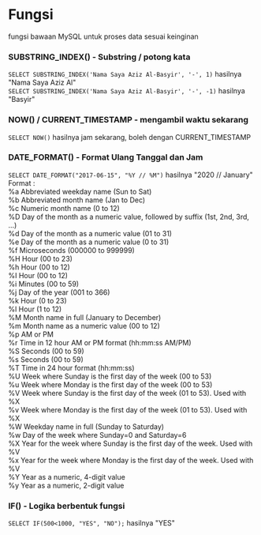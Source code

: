 # Fungsi
fungsi bawaan MySQL untuk proses data sesuai keinginan

### SUBSTRING_INDEX() - Substring / potong kata
`SELECT SUBSTRING_INDEX('Nama Saya Aziz Al-Basyir', '-', 1)` hasilnya "Nama Saya Aziz Al"
<br />
`SELECT SUBSTRING_INDEX('Nama Saya Aziz Al-Basyir', '-', -1)` hasilnya "Basyir"

### NOW() / CURRENT_TIMESTAMP - mengambil waktu sekarang
`SELECT NOW()` hasilnya jam sekarang, boleh dengan CURRENT_TIMESTAMP

### DATE_FORMAT() - Format Ulang Tanggal dan Jam
`SELECT DATE_FORMAT("2017-06-15", "%Y // %M")` hasilnya "2020 // January"
 <br />
Format :  <br />
%a	Abbreviated weekday name (Sun to Sat) <br />
%b	Abbreviated month name (Jan to Dec) <br />
%c	Numeric month name (0 to 12) <br />
%D	Day of the month as a numeric value, followed by suffix (1st, 2nd, 3rd, ...) <br />
%d	Day of the month as a numeric value (01 to 31) <br />
%e	Day of the month as a numeric value (0 to 31) <br />
%f	Microseconds (000000 to 999999) <br />
%H	Hour (00 to 23) <br />
%h	Hour (00 to 12) <br />
%I	Hour (00 to 12) <br />
%i	Minutes (00 to 59) <br />
%j	Day of the year (001 to 366) <br />
%k	Hour (0 to 23) <br />
%l	Hour (1 to 12) <br />
%M	Month name in full (January to December) <br />
%m	Month name as a numeric value (00 to 12) <br />
%p	AM or PM <br />
%r	Time in 12 hour AM or PM format (hh:mm:ss AM/PM) <br />
%S	Seconds (00 to 59) <br />
%s	Seconds (00 to 59) <br />
%T	Time in 24 hour format (hh:mm:ss) <br />
%U	Week where Sunday is the first day of the week (00 to 53) <br />
%u	Week where Monday is the first day of the week (00 to 53) <br />
%V	Week where Sunday is the first day of the week (01 to 53). Used with %X <br />
%v	Week where Monday is the first day of the week (01 to 53). Used with %X <br />
%W	Weekday name in full (Sunday to Saturday) <br />
%w	Day of the week where Sunday=0 and Saturday=6 <br />
%X	Year for the week where Sunday is the first day of the week. Used with %V <br />
%x	Year for the week where Monday is the first day of the week. Used with %V <br />
%Y	Year as a numeric, 4-digit value <br />
%y	Year as a numeric, 2-digit value <br />

### IF() - Logika berbentuk fungsi
`SELECT IF(500<1000, "YES", "NO");` hasilnya "YES"
